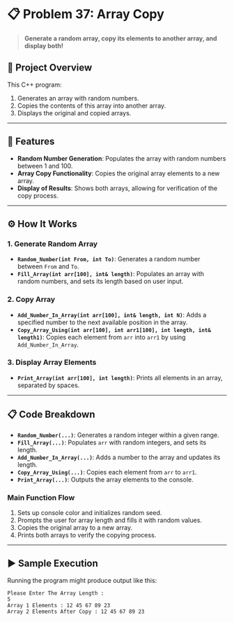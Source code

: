 # 📋 Problem 37: Array Copy 

> **Generate a random array, copy its elements to another array, and display both!**

## 📘 Project Overview
This C++ program:
1. Generates an array with random numbers.
2. Copies the contents of this array into another array.
3. Displays the original and copied arrays.

---

## 🌟 Features
- **Random Number Generation**: Populates the array with random numbers between 1 and 100.
- **Array Copy Functionality**: Copies the original array elements to a new array.
- **Display of Results**: Shows both arrays, allowing for verification of the copy process.

---

## ⚙️ How It Works
### 1. Generate Random Array
- **`Random_Number(int From, int To)`**: Generates a random number between `From` and `To`.
- **`Fill_Array(int arr[100], int& length)`**: Populates an array with random numbers, and sets its length based on user input.

### 2. Copy Array
- **`Add_Number_In_Array(int arr[100], int& length, int N)`**: Adds a specified number to the next available position in the array.
- **`Copy_Array_Using(int arr[100], int arr1[100], int length, int& length1)`**: Copies each element from `arr` into `arr1` by using `Add_Number_In_Array`.

### 3. Display Array Elements
- **`Print_Array(int arr[100], int length)`**: Prints all elements in an array, separated by spaces.

---

## 📋 Code Breakdown
- **`Random_Number(...)`**: Generates a random integer within a given range.
- **`Fill_Array(...)`**: Populates `arr` with random integers, and sets its length.
- **`Add_Number_In_Array(...)`**: Adds a number to the array and updates its length.
- **`Copy_Array_Using(...)`**: Copies each element from `arr` to `arr1`.
- **`Print_Array(...)`**: Outputs the array elements to the console.

### Main Function Flow
1. Sets up console color and initializes random seed.
2. Prompts the user for array length and fills it with random values.
3. Copies the original array to a new array.
4. Prints both arrays to verify the copying process.

---

## ▶️ Sample Execution
Running the program might produce output like this:

```plaintext
Please Enter The Array Length : 
5
Array 1 Elements : 12 45 67 89 23
Array 2 Elements After Copy : 12 45 67 89 23
